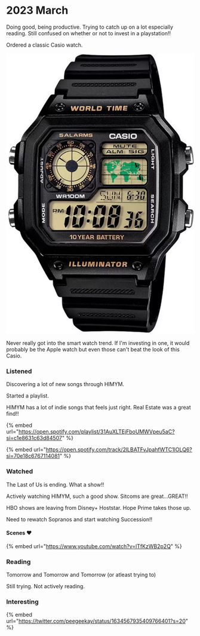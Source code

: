 # 2023 March

Doing good, being productive. Trying to catch up on a lot especially reading. Still confused on whether or not to invest in a playstation!!&#x20;

Ordered a classic Casio watch.&#x20;

![](<../../../.gitbook/assets/image (2).png>)

Never really got into the smart watch trend. If I'm investing in one, it would probably be the Apple watch but even those can't beat the look of this Casio.&#x20;

### Listened&#x20;

Discovering a lot of new songs through HIMYM.&#x20;

Started a playlist.&#x20;

HIMYM has a lot of indie songs that feels just right. Real Estate was a great find!!&#x20;

{% embed url="https://open.spotify.com/playlist/31AuXLTEjFboUMWVpeu5aC?si=c1e8631c63d84507" %}

{% embed url="https://open.spotify.com/track/2lLBATFvJpahfWTC1lOLQ6?si=70e18c6767114081" %}

### Watched

The Last of Us is ending. What a show!!&#x20;

Actively watching HIMYM, such a good show. Sitcoms are great...GREAT!!&#x20;

HBO shows are leaving from Disney+ Hoststar. Hope Prime takes those up.&#x20;

Need to rewatch Sopranos and start watching Succession!!&#x20;

#### Scenes ❤️

{% embed url="https://www.youtube.com/watch?v=lTfKzWB2p2Q" %}

### Reading

Tomorrow and Tomorrow and Tomorrow (or atleast trying to)&#x20;

Still trying. Not actively reading.&#x20;

### Interesting

{% embed url="https://twitter.com/peegeekay/status/1634567935409766401?s=20" %}
